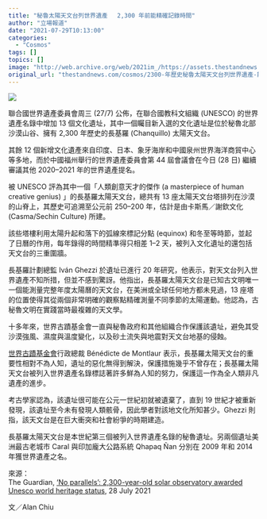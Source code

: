 ```yaml
---
title: "秘魯太陽天文台列世界遺產　 2,300 年前能精確記錄時間"
author: "立場報道"
date: "2021-07-29T10:13:00"
categories:
  - "Cosmos"
tags: []
topics: []
image: "http://web.archive.org/web/2021im_/https://assets.thestandnews.com/media/photos/%E7%A7%98%E9%AD%AF%E5%A4%AA%E9%99%BD%E5%A4%A9%E6%96%87%E5%8F%B0.png"
original_url: "thestandnews.com/cosmos/2300-年歷史秘魯太陽天文台列世界遺產-能精確記錄每年時間"
---
```

![](http://web.archive.org/web/2021im_/https://assets.thestandnews.com/media/photos/%E7%A7%98%E9%AD%AF%E5%A4%AA%E9%99%BD%E5%A4%A9%E6%96%87%E5%8F%B0.png)

聯合國世界遺產委員會周三 (27/7) 公佈，在聯合國教科文組織 (UNESCO) 的世界遺產名錄中增加 13 個文化遺址，其中一個矚目新入選的文化遺址是位於秘魯北部沙漠山谷、擁有 2,300 年歷史的長基羅 (Chanquillo) 太陽天文台。

其餘 12 個新增文化遺產來自印度、日本、象牙海岸和中國泉州世界海洋商貿中心等多地，而於中國福州舉行的世界遺產委員會第 44 屆會議會在今日 (28 日) 繼續審議其他 2020–2021 年的世界遺產提名。

被 UNESCO 評為其中一個「人類創意天才的傑作 (a masterpiece of human creative genius) 」的長基羅太陽天文台，總共有 13 座太陽天文台塔排列在沙漠的山脊上，其歷史可追溯至公元前 250–200 年，估計是由卡斯馬／謝欽文化  (Casma/Sechin Culture) 所建。

該些塔樓利用太陽升起和落下的弧線來標記分點 (equinox) 和冬至等時節，並起了日曆的作用，每年錄得的時間精準得只相差 1–2 天，被列入文化遺址的還包括天文台的三重圍牆。

長基羅計劃總監 Iván Ghezzi 於遺址已進行 20 年研究，他表示，對天文台列入世界遺產不知所措，但並不感到驚訝。他指出，長基羅太陽天文台是已知古文明唯一一個能測量完整年度太陽曆的天文台，在美洲或全球任何地方都未見過，13 座塔的位置使得其從兩個非常明確的觀察點精確測量不同季節的太陽運動。他認為，古秘魯文明在實踐當時最複雜的天文學。

十多年來，世界古蹟基金會一直與秘魯政府和其他組織合作保護該遺址，避免其受沙漠強風、濕度與溫度變化，以及砂土流失與地震對天文台地基的侵蝕。

[世界古蹟基金會](http://web.archive.org/web/20211229132446/https://www.wmf.org/press-release/chankillo-archaeoastronomical-complex-named-unesco-world-heritage)行政總裁 Bénédicte de Montlaur 表示，長基羅太陽天文台的重要性相對不為人知，遺址的惡化無得到解決，保護措施幾乎不曾存在；長基羅太陽天文台被列入世界遺產名錄標誌著許多鮮為人知的努力，保護這一作為全人類非凡遺產的進步。

考古學家認為，該遺址很可能在公元一世紀初就被遺棄了，直到 19 世紀才被重新發現，該遺址至今未有發現人類骸骨，因此學者對該地文化所知甚少。Ghezzi 則指，該天文台是在巨大衝突和社會紛爭的時期建造。

長基羅太陽天文台是本世紀第三個被列入世界遺產名錄的秘魯遺址。另兩個遺址美洲最古老城市 Caral 與印加龐大公路系統 Qhapaq Ñan 分別在 2009 年和 2014 年獲世界遺產之名。

來源：  
The Guardian, [‘No parallels’: 2,300-year-old solar observatory awarded Unesco world heritage status](http://web.archive.org/web/20211229132446/https://www.theguardian.com/world/2021/jul/28/chankillo-oldest-solar-observatory-in-the-americas-awarded-unesco-world-heritage-status), 28 July 2021

文／Alan Chiu